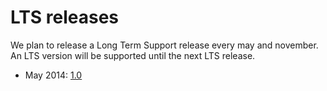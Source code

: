 # LTS releases

We plan to release a Long Term Support release every may and november. An LTS
version will be supported until the next LTS release.

- May 2014: [1.0](https://github.com/osiam/server/releases/tag/v1.0)
